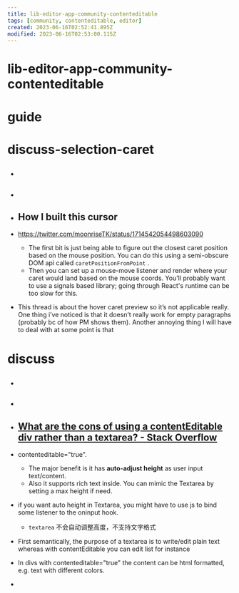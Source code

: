 ```yaml
---
title: lib-editor-app-community-contenteditable
tags: [community, contenteditable, editor]
created: 2023-06-16T02:52:41.895Z
modified: 2023-06-16T02:53:00.115Z
---
```


# lib-editor-app-community-contenteditable

# guide

# discuss-selection-caret
- ## 

- ## 

- ## How I built this cursor
- https://twitter.com/moonriseTK/status/1714542054498603090
  - The first bit is just being able to figure out the closest caret position based on the mouse position. You can do this using a semi-obscure DOM api called `caretPositionFromPoint` .
  - Then you can set up a mouse-move listener and render where your caret would land based on the mouse coords. You'll probably want to use a signals based library; going through React's runtime can be too slow for this.
- This thread is about the hover caret preview so it’s not applicable really. One thing i’ve noticed is that it doesn’t really work for empty paragraphs (probably bc of how PM shows them). Another annoying thing I will have to deal with at some point is that

# discuss
- ## 

- ## 

- ## [What are the cons of using a contentEditable div rather than a textarea? - Stack Overflow](https://stackoverflow.com/questions/5284193/what-are-the-cons-of-using-a-contenteditable-div-rather-than-a-textarea)
- contenteditable="true". 
  - The major benefit is it has **auto-adjust height** as user input text/content. 
  - Also it supports rich text inside. You can mimic the Textarea by setting a max height if need.
- if you want auto height in Textarea, you might have to use js to bind some listener to the oninput hook.
  - `textarea` 不会自动调整高度，不支持文字格式

- First semantically, the purpose of a textarea is to write/edit plain text whereas with contentEditable you can edit list for instance

- In divs with contenteditable="true" the content can be html formatted, e.g. text with different colors.
- 
